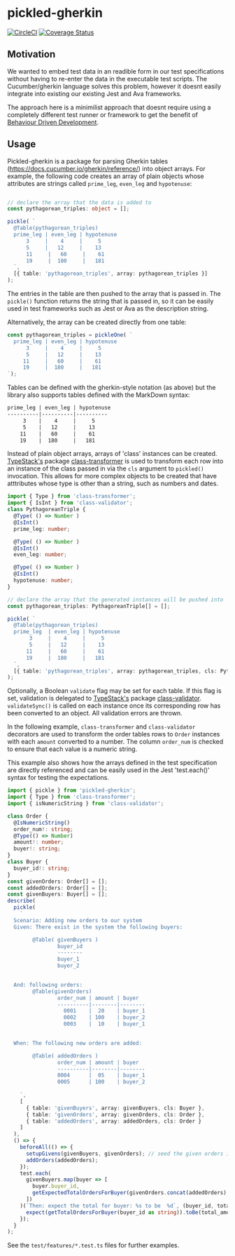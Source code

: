 # pickled-gherkin
[![CircleCI](https://circleci.com/gh/Rumbleship/pickled-gherkin/tree/master.svg?style=svg&circle-token=fc70bbdabdb4e81ae6bbe622156ba2fc7f0edf63)](https://circleci.com/gh/Rumbleship/pickled-gherkin/tree/master) [![Coverage Status](https://coveralls.io/repos/github/Rumbleship/pickled-gherkin/badge.svg?branch=master&t=Lmfbs2)](https://coveralls.io/github/Rumbleship/pickled-gherkin?branch=master)

## Motivation

We wanted to embed test data in an readible form in our test specifications without having to re-enter the data in the executable test scripts. The Cucumber/gherkin language solves this problem, however it doesnt easily integrate into existing our existing Jest and Ava frameworks. 

The approach here is a minimilist approach that doesnt require using a completely different test runner or framework to get the benefit of [Behaviour Driven Development](https://en.wikipedia.org/wiki/Behavior-driven_development).

## Usage

Pickled-gherkin is a package for parsing Gherkin tables (https://docs.cucumber.io/gherkin/reference/) into object arrays. For example, the following code creates an array of plain objects whose attributes are strings called `prime_leg`, `even_leg` and `hypotenuse`:

```typescript

// declare the array that the data is added to
const pythagorean_triples: object = []; 

pickle( `
  @Table(pythagorean_triples)
  prime_leg | even_leg | hypotenuse
      3     |    4     |     5
      5     |   12     |    13
      11     |   60     |    61
      19     |  180     |   181
  `, 
  [{ table: 'pythagorean_triples', array: pythagorean_triples }]
);
```
The entries in the table are then pushed to the array that is passed in. The `pickle()` function returns the string that is passed in, so it can be easily used in test frameworks such as Jest or Ava as the description string. 

Alternatively, the array can be created directly from one table:

```typescript
const pythagorean_triples = pickleOne( `
  prime_leg | even_leg | hypotenuse
      3     |    4     |     5
      5     |   12     |    13
     11     |   60     |    61
     19     |  180     |   181
`);
```
Tables can be defined with the gherkin-style notation (as above) but the library also supports tables defined with the MarkDown syntax:

```markdown
prime_leg | even_leg | hypotenuse
----------|----------|----------
     3    |    4     |     5
     5    |   12     |    13
    11    |   60     |    61
    19    |  180     |   181
```         

Instead of plain object arrays, arrays of 'class' instances can be created. [TypeStack's](https://github.com/typestack) package [class-transformer](https://github.com/typestack/class-transformer) is used to transform each row into an instance of the class passed in via the `cls` argument to `pickled()` invocation. This allows for more complex objects to be created that have atttributes whose type is other than a string, such as numbers and dates.

```typescript
import { Type } from 'class-transformer';
import { IsInt } from 'class-validator';
class PythagoreanTriple {
  @Type( () => Number )
  @IsInt()
  prime_leg: number;

  @Type( () => Number )
  @IsInt()
  even_leg: number;

  @Type( () => Number )
  @IsInt()
  hypotenuse: number;
}

// declare the array that the generated instances will be pushed into
const pythagorean_triples: PythagoreanTriple[] = []; 

pickle( `
  @Table(pythagorean_triples)
  prime_leg  | even_leg | hypotenuse
       3     |    4     |     5
       5     |   12     |    13
      11     |   60     |    61
      19     |  180     |   181
  `, 
  [{ table: 'pythagorean_triples', array: pythagorean_triples, cls: PythagoreanTriple, validate: true }]
);
```
Optionally, a Boolean `validate` flag may be set for each table. If this flag is set, validation is delegated to [TypeStack's](https://github.com/typestack) package [class-validator](https://github.com/typestack/class-validator). `validateSync()` is called on each instance once its corresponding row has been converted to an object. All validation errors are thrown. 


In the following example, `class-transformer` and `class-validator` decorators are used to transform the order tables rows to `Order` instances with each `amount` converted to a number. The column `order_num` is checked to ensure that each value is a numeric string.

This example also shows how the arrays defined in the test specification are directly referenced and can be easily used in the Jest 'test.each()' syntax for testing the expectations.

```typescript
import { pickle } from 'pickled-gherkin';
import { Type } from 'class-transformer';
import { isNumericString } from 'class-validator';

class Order {
  @IsNumericString()
  order_num!: string;
  @Type(() => Number)
  amount!: number;
  buyer!: string;
}
class Buyer {
  buyer_id!: string;
}
const givenOrders: Order[] = [];
const addedOrders: Order[] = [];
const givenBuyers: Buyer[] = [];
describe(
  pickle(
    `
  Scenario: Adding new orders to our system
  Given: There exist in the system the following buyers:

        @Table( givenBuyers ) 
                buyer_id
                --------
                buyer_1  
                buyer_2   
            

  And: following orders:
        @Table(givenOrders)
                order_num | amount | buyer
                ----------|--------|--------
                  0001    |  20    | buyer_1
                  0002    | 100    | buyer_2 
                  0003    |  10    | buyer_1
            

  When: The following new orders are added:

        @Table( addedOrders ) 
                order_num | amount | buyer
                ----------|--------|--------
                0004      |  05    | buyer_1
                0005      | 100    | buyer_2
            
    `,
    [
      { table: 'givenBuyers', array: givenBuyers, cls: Buyer },
      { table: 'givenOrders', array: givenOrders, cls: Order },
      { table: 'addedOrders', array: addedOrders, cls: Order }
    ]
  ),
  () => {
    beforeAll(() => {
      setupGivens(givenBuyers, givenOrders); // seed the given orders into the system we are testing
      addOrders(addedOrders);
    });
    test.each(
      givenBuyers.map(buyer => [
        buyer.buyer_id,
        getExpectedTotalOrdersForBuyer(givenOrders.concat(addedOrders), buyer.buyer_id)
      ])
    )(`Then: expect the total for buyer: %s to be  %d`, (buyer_id, total_amount) => {
      expect(getTotalOrdersForBuyer(buyer_id as string)).toBe(total_amount as number);
    });
  }
);
```

See the `test/features/*.test.ts` files for further examples.
